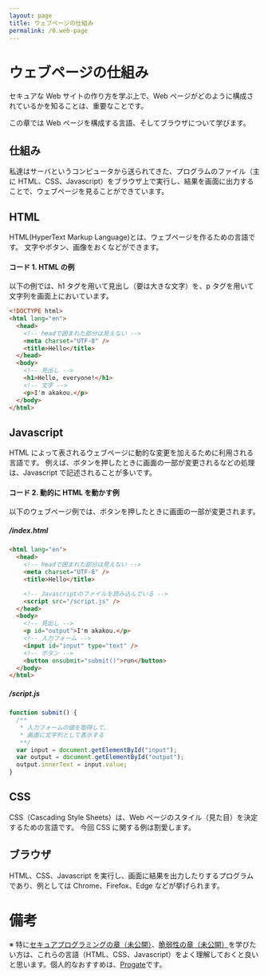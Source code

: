 ```yaml
---
layout: page
title: ウェブページの仕組み
permalink: /0.web-page
---
```


# ウェブページの仕組み

セキュアな Web サイトの作り方を学ぶ上で、Web ページがどのように構成されているかを知ることは、重要なことです。

この章では Web ページを構成する言語、そしてブラウザについて学びます。

## 仕組み

私達はサーバというコンピュータから送られてきた、プログラムのファイル（主に HTML、CSS、Javascript）をブラウザ上で実行し、結果を画面に出力することで、ウェブページを見ることができています。

## HTML

HTML(HyperText Markup Language)とは、ウェブページを作るための言語です。
文字やボタン、画像をおくなどができます。

#### コード 1. HTML の例

以下の例では、h1 タグを用いて見出し（要は大きな文字）を、p タグを用いて文字列を画面上においています。

```html
<!DOCTYPE html>
<html lang="en">
  <head>
    <!-- headで囲まれた部分は見えない -->
    <meta charset="UTF-8" />
    <title>Hello</title>
  </head>
  <body>
    <!-- 見出し -->
    <h1>Hello, everyone!</h1>
    <!-- 文字 -->
    <p>I'm akakou.</p>
  </body>
</html>
```

## Javascript

HTML によって表されるウェブページに動的な変更を加えるために利用される言語です。
例えば、ボタンを押したときに画面の一部が変更されるなどの処理は、Javascript で記述されることが多いです。

#### コード 2. 動的に HTML を動かす例

以下のウェブページ例では、ボタンを押したときに画面の一部が変更されます。

##### /index.html

```html
<html lang="en">
  <head>
    <!-- headで囲まれた部分は見えない -->
    <meta charset="UTF-8" />
    <title>Hello</title>

    <!-- Javascriptのファイルを読み込んでいる -->
    <script src="/script.js" />
  </head>
  <body>
    <!-- 見出し -->
    <p id="output">I'm akakou.</p>
    <!-- 入力フォーム -->
    <input id="input" type="text" />
    <!-- ボタン -->
    <button onsubmit="submit()">run</button>
  </body>
</html>
```

##### /script.js

```js
function submit() {
  /**
   * 入力フォームの値を取得して、
   * 画面に文字列として表示する
   **/
  var input = document.getElementById("input");
  var output = document.getElementById("output");
  output.innerText = input.value;
}
```

## CSS

CSS（Cascading Style Sheets）は、Web ページのスタイル（見た目）を決定するための言語です。
今回 CSS に関する例は割愛します。

## ブラウザ

HTML、CSS、Javascript を実行し、画面に結果を出力したりするプログラムであり、例としては Chrome、Firefox、Edge などが挙げられます。

# 備考

※ 特に[セキュアプログラミングの章（未公開）]()、[脆弱性の章（未公開）]()を学びたい方は、これらの言語（HTML、CSS、Javascript）をよく理解しておくと良いと思います。個人的なおすすめは、[Progate](https://prog-8.com/languages/html)です。
